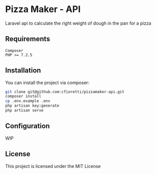 # Pizza Maker - API

Laravel api to calculate the right weight of dough in the pan for a pizza

## Requirements 

    Composer
    PHP >= 7.2.5

## Installation

You can install the project via composer:

```sh
git clone git@github.com:cfioretti/pizzamaker-api.git
composer install
cp .env.example .env
php artisan key:generate
php artisan serve
```

## Configuration

WIP

## License

This project is licensed under the MIT License
